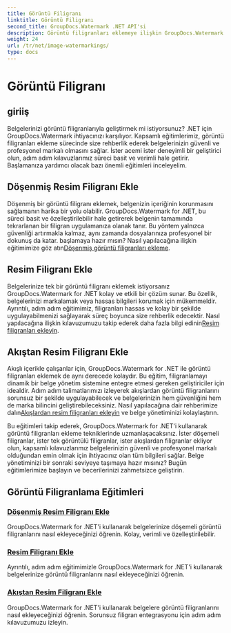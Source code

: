 ```yaml
---
title: Görüntü Filigranı
linktitle: Görüntü Filigranı
second_title: GroupDocs.Watermark .NET API'si
description: Görüntü filigranları eklemeye ilişkin GroupDocs.Watermark for .NET eğitimlerini keşfedin. Belgenizin güvenliğini ve markasını geliştirmek için adım adım yöntemleri öğrenin.
weight: 24
url: /tr/net/image-watermarkings/
type: docs
---
```

# Görüntü Filigranı

## giriiş

Belgelerinizi görüntü filigranlarıyla geliştirmek mi istiyorsunuz? .NET için GroupDocs.Watermark ihtiyacınızı karşılıyor. Kapsamlı eğitimlerimiz, görüntü filigranları ekleme sürecinde size rehberlik ederek belgelerinizin güvenli ve profesyonel markalı olmasını sağlar. İster acemi ister deneyimli bir geliştirici olun, adım adım kılavuzlarımız süreci basit ve verimli hale getirir. Başlamanıza yardımcı olacak bazı önemli eğitimleri inceleyelim.

## Döşenmiş Resim Filigranı Ekle
Döşenmiş bir görüntü filigranı eklemek, belgenizin içeriğinin korunmasını sağlamanın harika bir yolu olabilir. GroupDocs.Watermark for .NET, bu süreci basit ve özelleştirilebilir hale getirerek belgenin tamamında tekrarlanan bir filigran uygulamanıza olanak tanır. Bu yöntem yalnızca güvenliği artırmakla kalmaz, aynı zamanda dosyalarınıza profesyonel bir dokunuş da katar. başlamaya hazır mısın? Nasıl yapılacağına ilişkin eğitimimize göz atın[Döşenmiş görüntü filigranları ekleme](./add-tiled-image-watermark/).

## Resim Filigranı Ekle
 Belgelerinize tek bir görüntü filigranı eklemek istiyorsanız GroupDocs.Watermark for .NET kolay ve etkili bir çözüm sunar. Bu özellik, belgelerinizi markalamak veya hassas bilgileri korumak için mükemmeldir. Ayrıntılı, adım adım eğitimimiz, filigranları hassas ve kolay bir şekilde uygulayabilmenizi sağlayarak süreç boyunca size rehberlik edecektir. Nasıl yapılacağına ilişkin kılavuzumuzu takip ederek daha fazla bilgi edinin[Resim filigranları ekleyin](./add-image-watermark/).

## Akıştan Resim Filigranı Ekle
Akışlı içerikle çalışanlar için, GroupDocs.Watermark for .NET ile görüntü filigranları eklemek de aynı derecede kolaydır. Bu eğitim, filigranlamayı dinamik bir belge yönetim sistemine entegre etmesi gereken geliştiriciler için idealdir. Adım adım talimatlarımızı izleyerek akışlardan görüntü filigranlarını sorunsuz bir şekilde uygulayabilecek ve belgelerinizin hem güvenliğini hem de marka bilincini geliştirebileceksiniz. Nasıl yapılacağına dair rehberimize dalın[Akışlardan resim filigranları ekleyin](./add-image-watermark-from-stream/) ve belge yönetiminizi kolaylaştırın.

Bu eğitimleri takip ederek, GroupDocs.Watermark for .NET'i kullanarak görüntü filigranları ekleme tekniklerinde uzmanlaşacaksınız. İster döşemeli filigranlar, ister tek görüntülü filigranlar, ister akışlardan filigranlar ekliyor olun, kapsamlı kılavuzlarımız belgelerinizin güvenli ve profesyonel markalı olduğundan emin olmak için ihtiyacınız olan tüm bilgileri sağlar. Belge yönetiminizi bir sonraki seviyeye taşımaya hazır mısınız? Bugün eğitimlerimize başlayın ve becerilerinizi zahmetsizce geliştirin.

## Görüntü Filigranlama Eğitimleri
### [Döşenmiş Resim Filigranı Ekle](./add-tiled-image-watermark/)
GroupDocs.Watermark for .NET'i kullanarak belgelerinize döşemeli görüntü filigranlarını nasıl ekleyeceğinizi öğrenin. Kolay, verimli ve özelleştirilebilir.
### [Resim Filigranı Ekle](./add-image-watermark/)
Ayrıntılı, adım adım eğitimimizle GroupDocs.Watermark for .NET'i kullanarak belgelerinize görüntü filigranlarını nasıl ekleyeceğinizi öğrenin.
### [Akıştan Resim Filigranı Ekle](./add-image-watermark-from-stream/)
GroupDocs.Watermark for .NET'i kullanarak belgelere görüntü filigranlarını nasıl ekleyeceğinizi öğrenin. Sorunsuz filigran entegrasyonu için adım adım kılavuzumuzu izleyin.